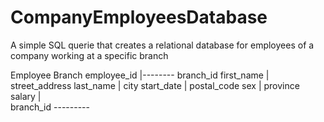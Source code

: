 # CompanyEmployeesDatabase
A simple SQL querie that creates a relational database for employees of a company working at a specific branch

Employee                    Branch
  employee_id       |-------- branch_id
  first_name        |         street_address
  last_name         |         city
  start_date        |         postal_code
  sex               |         province
  salary            |          
  branch_id ---------

